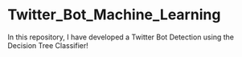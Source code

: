 # Twitter_Bot_Machine_Learning
In this repository, I have developed a Twitter Bot Detection using the Decision Tree Classifier!
